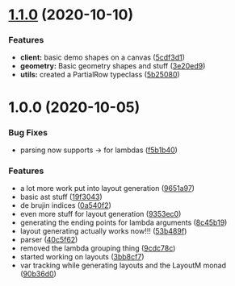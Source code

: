 # [1.1.0](https://github.com/lunarcast/lunarflow/compare/v1.0.0...v1.1.0) (2020-10-10)


### Features

* **client:** basic demo shapes on a canvas ([5cdf3d1](https://github.com/lunarcast/lunarflow/commit/5cdf3d1834f5c273b263ed471d90a76c5ee800c1))
* **geometry:** Basic geometry shapes and stuff ([3e20ed9](https://github.com/lunarcast/lunarflow/commit/3e20ed9215604e65b93f477e8da4e0f00ca63ea7))
* **utils:** created a PartialRow typeclass ([5b25080](https://github.com/lunarcast/lunarflow/commit/5b25080a480c3c37af67aa3f4c247a1f30ae5886))

# 1.0.0 (2020-10-05)


### Bug Fixes

* parsing now supports -> for lambdas ([f5b1b40](https://github.com/lunarcast/lunarflow/commit/f5b1b402ad7aa31bead76b7cf492845f457f6a07))


### Features

* a lot more work put into layout generation ([9651a97](https://github.com/lunarcast/lunarflow/commit/9651a97aeac03dcf29d6850f9adf5bb239fd0442))
* basic ast stuff ([19f3043](https://github.com/lunarcast/lunarflow/commit/19f30431831c61b2017978cdc51f1f9d9e7fb11b))
* de brujin indices ([0a540f2](https://github.com/lunarcast/lunarflow/commit/0a540f2223b356c1e9e100db422f5363815b7467))
* even more stuff for layout generation ([9353ec0](https://github.com/lunarcast/lunarflow/commit/9353ec0d779883114068ebd16032b83de88ad921))
* generating the ending points for lambda arguments ([8c45b19](https://github.com/lunarcast/lunarflow/commit/8c45b199ec57c39a2be7ac5fdde8375922f28b39))
* layout generating actually works now!!! ([53b489f](https://github.com/lunarcast/lunarflow/commit/53b489f258fbf6112e62bd0127d1d41667e5fe75))
* parser ([40c5f62](https://github.com/lunarcast/lunarflow/commit/40c5f626a48dbe01c063e0d1bf63935dd76f1cd5))
* removed the lambda grouping thing ([9cdc78c](https://github.com/lunarcast/lunarflow/commit/9cdc78c813227438b2ac43ffec518b947d400250))
* started working on layouts ([3bb8cf7](https://github.com/lunarcast/lunarflow/commit/3bb8cf7d91a78cbf039b7b572fe1a020346513f6))
* var tracking while generating layouts and the LayoutM monad ([90b36d0](https://github.com/lunarcast/lunarflow/commit/90b36d01b1ee71b2dc33831b0184e9dc7becc1ec))
